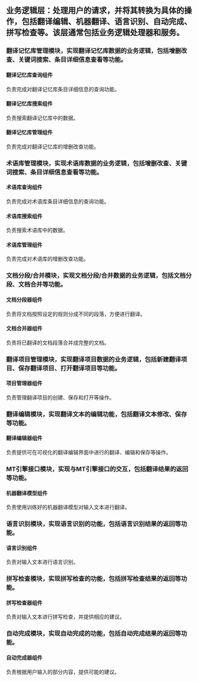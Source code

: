 ## 业务逻辑层：处理用户的请求，并将其转换为具体的操作，包括翻译编辑、机器翻译、语言识别、自动完成、拼写检查等。该层通常包括业务逻辑处理器和服务。

### 翻译记忆库管理模块，实现翻译记忆库数据的业务逻辑，包括增删改查、关键词搜索、条目详细信息查看等功能。

#### 翻译记忆库查询组件

负责完成对翻译记忆库条目详细信息的查询功能。

#### 翻译记忆库搜索组件

负责搜索翻译记忆库中的数据。

#### 翻译记忆库管理组件

负责完成对翻译记忆库的增删改查功能。

### 术语库管理模块，实现术语库数据的业务逻辑，包括增删改查、关键词搜索、条目详细信息查看等功能。 

#### 术语库查询组件

负责完成对术语库条目详细信息的查询功能。

#### 术语库搜索组件

负责搜索术语库中的数据。

#### 术语库管理组件

负责完成对术语库的增删改查功能。

### 文档分段/合并模块，实现文档分段/合并数据的业务逻辑，包括文档分段、文档合并等功能。 

#### 文档分段器组件

负责将文档按照设定的规则分成不同的段落，方便进行翻译。

#### 文档合并器组件

负责将已翻译的文档段落合并成完整的文档。

### 翻译项目管理模块，实现翻译项目数据的业务逻辑，包括新建翻译项目、保存翻译项目、打开翻译项目等功能。 

#### 项目管理器组件

负责管理翻译项目的创建、保存和打开等操作。

### 翻译编辑模块，实现翻译文本的编辑功能，包括翻译文本修改、保存等功能。

#### 翻译编辑器组件

负责提供可在可视化的翻译编辑界面中进行的翻译、编辑和保存等操作。

### MT引擎接口模块，实现与MT引擎接口的交互，包括翻译结果的返回等功能。 

#### 机器翻译模型组件

负责使用训练好的机器翻译模型对输入文本进行翻译。

### 语言识别模块，实现语言识别的功能，包括语言识别结果的返回等功能。 

#### 语言识别组件

负责对输入文本进行语言识别。

### 拼写检查模块，实现拼写检查的功能，包括拼写检查结果的返回等功能。 

#### 拼写检查器组件

负责对输入文本进行拼写检查，并提供相应的建议。

### 自动完成模块，实现自动完成的功能，包括自动完成结果的返回等功能。

#### 自动完成器组件

负责根据用户输入的部分内容，提供可能的建议。